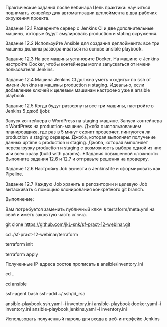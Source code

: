 Практические задания после вебинара
Цель практики: научиться поднимать конвейер для автоматизации деплоймента в два рабочих окружения проекта.

Задание 12.1
Разверните сервер с Jenkins CI и две дополнительные машины, которые будут эмулировать production и stating окружения.

Задание 12.2
Используйте Ansible для создания деплоймента: все три машины должны разворачиваться на основе ansible playbook.

Задание 12.3
На все машины установите Docker. На машине с Jenkins настройте Docker, чтобы контейнеры могли запускаться от имени пользователя Jenkins.

Задание 12.4
Машина Jenkins CI должна уметь «ходить» по ssh от имени Jenkins на машины production и staging. Идеально, если добавление ключей к целевым машинам настроено уже в ansible playbook.

Задание 12.5
Когда будут развернуты все три машины, настройте в Jenkins 5 джоб (job):

Запуск контейнера с WordPress на staging-машине.
Запуск контейнера с WordPress на production-машине.
Джоба с использованием планировщика, где раз в 5 минут скрипт проверяет, пингуются ли production и staging серверы.
Джоба, которая выполняет получение данных uptime с production и staging.
Джоба, которая выполняет перезагрузку production и staging с возможность выбора одной из них или всех сразу (build with params). 
*Задания повышенной сложности
Выполните задания 12.6 и 12.7 и отправьте решения на проверку.

Задание 12.6
Настройку Job вынести в Jenkinsfile и сформировать как Pipeline.

Задание 12.7
Каждую Job хранить в репозитории и целевую Job вытаскивать с помощью клонирования конкретного git branch.

Выполнение:

Вам потребуется заменить публичный ключ в terraform/meta.yml на свой и иметь закрытую часть ключа.

git clone https://github.com/jkL-snk/sf-pract-12-webinar.git

cd ./sf-pract-12-webinar/terraform

terraform init

terraform apply

Полученные IP-адреса хостов прописать в ansible/inventory.ini

cd ..

cd ansible

ssh-agent bash
ssh-add ~/.ssh/id_rsa

ansible-playbook ssh.yaml -i inventory.ini
ansible-playbook docker.yaml -i inventory.ini
ansible-playbook jenkins.yaml -i inventory.ini

Использовать полученный пароль для входа в веб-интерфейс Jenkins


